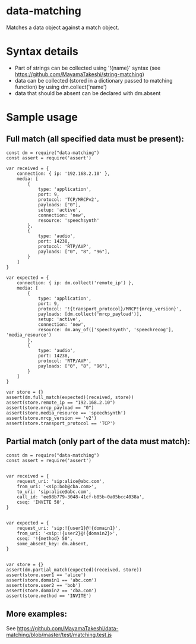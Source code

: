 # data-matching
Matches a data object against a match object.

# Syntax details
  - Part of strings can be collected using '!{name}' syntax (see https://github.com/MayamaTakeshi/string-matching)
  - data can be collected (stored in a dictionary passed to matching function) by using dm.collect('name')
  - data that should be absent can be declared with dm.absent

# Sample usage

## Full match (all specified data must be present):
```
const dm = require("data-matching")
const assert = require('assert')

var received = {
	connection: { ip: '192.168.2.10' },
	media: [
		{
			type: 'application',
			port: 9,
			protocol: 'TCP/MRCPv2',
			payloads: ["0"],
			setup: 'active',
			connection: 'new',
			resource: 'speechsynth'
		},
		{
			type: 'audio',
			port: 14238,
			protocol: 'RTP/AVP',
			payloads: ["0", "8", "96"],
		}
	]
}

var expected = {
	connection: { ip: dm.collect('remote_ip') },
	media: [
		{
			type: 'application',
			port: 9,
			protocol: '!{transport_protocol}/MRCP!{mrcp_version}',
			payloads: [dm.collect('mrcp_payload')],
			setup: 'active',
			connection: 'new',
			resource: dm.any_of(['speechsynth', 'speechrecog'], 'media_resource')
		},
		{
			type: 'audio',
			port: 14238,
			protocol: 'RTP/AVP',
			payloads: ["0", "8", "96"],
		}
	]
}

var store = {}
assert(dm.full_match(expected)(received, store))
assert(store.remote_ip == "192.168.2.10")
assert(store.mrcp_payload == "0")
assert(store.media_resource == 'speechsynth')
assert(store.mrcp_version == 'v2')
assert(store.transport_protocol == 'TCP')
```


## Partial match (only part of the data must match):
```
const dm = require("data-matching")
const assert = require('assert')


var received = {
	request_uri: 'sip:alice@abc.com',
	from_uri: '<sip:bob@cba.com>',
	to_uri: 'sip:alice@abc.com',
	call_id: 'ee98b779-3048-41cf-b85b-0a05bcc4038a',
	cseq: 'INVITE 50',
}


var expected = {
	request_uri: 'sip:!{user1}@!{domain1}',
	from_uri: '<sip:!{user2}@!{domain2}>',
	cseq: '!{method} 50',
	some_absent_key: dm.absent,
}


var store = {}
assert(dm.partial_match(expected)(received, store))
assert(store.user1 == 'alice')
assert(store.domain1 == 'abc.com')
assert(store.user2 == 'bob')
assert(store.domain2 == 'cba.com')
assert(store.method == 'INVITE')
```

## More examples:

See https://github.com/MayamaTakeshi/data-matching/blob/master/test/matching.test.js

